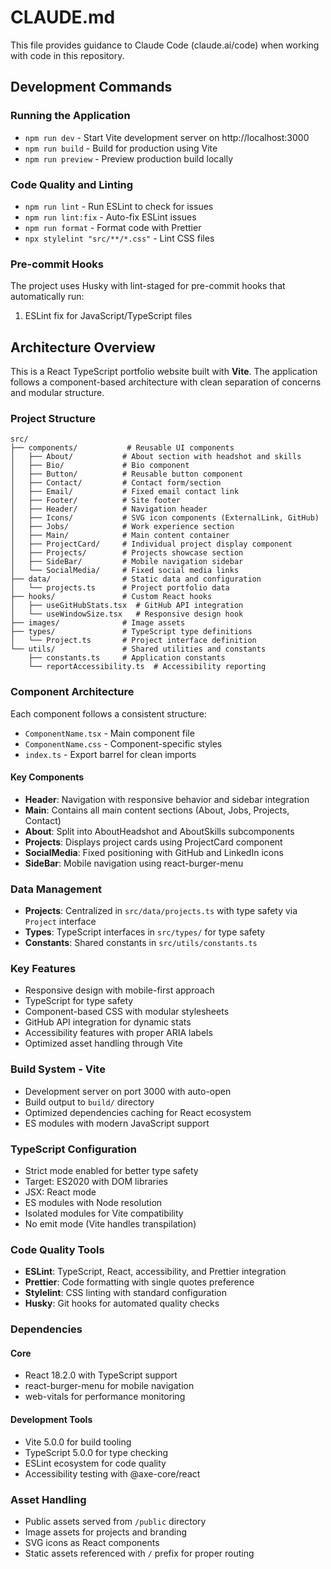 # CLAUDE.md

This file provides guidance to Claude Code (claude.ai/code) when working with code in this repository.

## Development Commands

### Running the Application

- `npm run dev` - Start Vite development server on http://localhost:3000
- `npm run build` - Build for production using Vite
- `npm run preview` - Preview production build locally

### Code Quality and Linting

- `npm run lint` - Run ESLint to check for issues
- `npm run lint:fix` - Auto-fix ESLint issues
- `npm run format` - Format code with Prettier
- `npx stylelint "src/**/*.css"` - Lint CSS files

### Pre-commit Hooks

The project uses Husky with lint-staged for pre-commit hooks that automatically run:

1. ESLint fix for JavaScript/TypeScript files

## Architecture Overview

This is a React TypeScript portfolio website built with **Vite**. The application follows a component-based architecture with clean separation of concerns and modular structure.

### Project Structure

```
src/
├── components/           # Reusable UI components
│   ├── About/           # About section with headshot and skills
│   ├── Bio/             # Bio component
│   ├── Button/          # Reusable button component
│   ├── Contact/         # Contact form/section
│   ├── Email/           # Fixed email contact link
│   ├── Footer/          # Site footer
│   ├── Header/          # Navigation header
│   ├── Icons/           # SVG icon components (ExternalLink, GitHub)
│   ├── Jobs/            # Work experience section
│   ├── Main/            # Main content container
│   ├── ProjectCard/     # Individual project display component
│   ├── Projects/        # Projects showcase section
│   ├── SideBar/         # Mobile navigation sidebar
│   └── SocialMedia/     # Fixed social media links
├── data/                # Static data and configuration
│   └── projects.ts      # Project portfolio data
├── hooks/               # Custom React hooks
│   ├── useGitHubStats.tsx  # GitHub API integration
│   └── useWindowSize.tsx   # Responsive design hook
├── images/              # Image assets
├── types/               # TypeScript type definitions
│   └── Project.ts       # Project interface definition
└── utils/               # Shared utilities and constants
    ├── constants.ts     # Application constants
    └── reportAccessibility.ts  # Accessibility reporting
```

### Component Architecture

Each component follows a consistent structure:

- `ComponentName.tsx` - Main component file
- `ComponentName.css` - Component-specific styles
- `index.ts` - Export barrel for clean imports

#### Key Components

- **Header**: Navigation with responsive behavior and sidebar integration
- **Main**: Contains all main content sections (About, Jobs, Projects, Contact)
- **About**: Split into AboutHeadshot and AboutSkills subcomponents
- **Projects**: Displays project cards using ProjectCard component
- **SocialMedia**: Fixed positioning with GitHub and LinkedIn icons
- **SideBar**: Mobile navigation using react-burger-menu

### Data Management

- **Projects**: Centralized in `src/data/projects.ts` with type safety via `Project` interface
- **Types**: TypeScript interfaces in `src/types/` for type safety
- **Constants**: Shared constants in `src/utils/constants.ts`

### Key Features

- Responsive design with mobile-first approach
- TypeScript for type safety
- Component-based CSS with modular stylesheets
- GitHub API integration for dynamic stats
- Accessibility features with proper ARIA labels
- Optimized asset handling through Vite

### Build System - Vite

- Development server on port 3000 with auto-open
- Build output to `build/` directory
- Optimized dependencies caching for React ecosystem
- ES modules with modern JavaScript support

### TypeScript Configuration

- Strict mode enabled for better type safety
- Target: ES2020 with DOM libraries
- JSX: React mode
- ES modules with Node resolution
- Isolated modules for Vite compatibility
- No emit mode (Vite handles transpilation)

### Code Quality Tools

- **ESLint**: TypeScript, React, accessibility, and Prettier integration
- **Prettier**: Code formatting with single quotes preference
- **Stylelint**: CSS linting with standard configuration
- **Husky**: Git hooks for automated quality checks

### Dependencies

#### Core

- React 18.2.0 with TypeScript support
- react-burger-menu for mobile navigation
- web-vitals for performance monitoring

#### Development Tools

- Vite 5.0.0 for build tooling
- TypeScript 5.0.0 for type checking
- ESLint ecosystem for code quality
- Accessibility testing with @axe-core/react

### Asset Handling

- Public assets served from `/public` directory
- Image assets for projects and branding
- SVG icons as React components
- Static assets referenced with `/` prefix for proper routing
